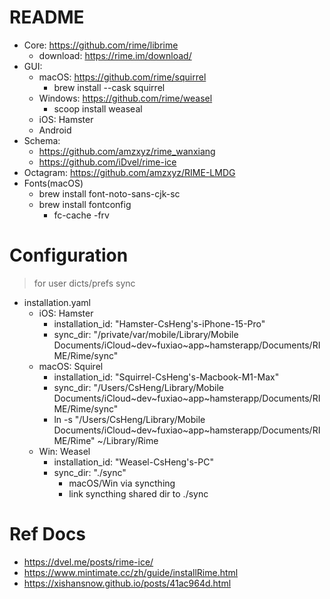 # README
- Core: https://github.com/rime/librime
  - download: https://rime.im/download/
- GUI: 
  - macOS: https://github.com/rime/squirrel
    - brew install --cask squirrel
  - Windows: https://github.com/rime/weasel
    - scoop install weaseal
  - iOS: Hamster
  - Android
- Schema: 
  - https://github.com/amzxyz/rime_wanxiang
  - https://github.com/iDvel/rime-ice
- Octagram: https://github.com/amzxyz/RIME-LMDG
- Fonts(macOS)
  - brew install font-noto-sans-cjk-sc
  - brew install fontconfig
    - fc-cache -frv

# Configuration
> for user dicts/prefs sync
- installation.yaml
  - iOS: Hamster
    - installation_id: "Hamster-CsHeng's-iPhone-15-Pro"
    - sync_dir: "/private/var/mobile/Library/Mobile Documents/iCloud~dev~fuxiao~app~hamsterapp/Documents/RIME/Rime/sync"
  - macOS: Squirel
    - installation_id: "Squirrel-CsHeng's-Macbook-M1-Max"
    - sync_dir: "/Users/CsHeng/Library/Mobile Documents/iCloud~dev~fuxiao~app~hamsterapp/Documents/RIME/Rime/sync"
    - ln -s "/Users/CsHeng/Library/Mobile Documents/iCloud~dev~fuxiao~app~hamsterapp/Documents/RIME/Rime" ~/Library/Rime
  - Win: Weasel
    - installation_id: "Weasel-CsHeng's-PC"
    - sync_dir: "./sync"
      - macOS/Win via syncthing
      - link syncthing shared dir to ./sync

# Ref Docs
- https://dvel.me/posts/rime-ice/
- https://www.mintimate.cc/zh/guide/installRime.html
- https://xishansnow.github.io/posts/41ac964d.html